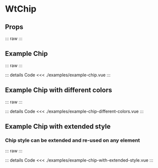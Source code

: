 <script setup>
import Docs from './wt-chip-docs.vue';
import ExampleChip from './examples/example-chip.vue';
import ExampleChipDifferentColors from './examples/example-chip-different-colors.vue';
import ExampleChipWithExtendedStyle from './examples/example-chip-with-extended-style.vue';
</script>

# WtChip

## Props
::: raw
<Docs />
:::

## Example Chip
::: raw
<ExampleChip />
:::

::: details Code
<<< ./examples/example-chip.vue
:::

## Example Chip with different colors
::: raw
<ExampleChipDifferentColors />
:::

::: details Code
<<< ./examples/example-chip-different-colors.vue
:::

## Example Chip with extended style
### Chip style can be extended and re-used on any element
::: raw
<ExampleChipWithExtendedStyle />
:::

::: details Code
<<< ./examples/example-chip-with-extended-style.vue
:::
